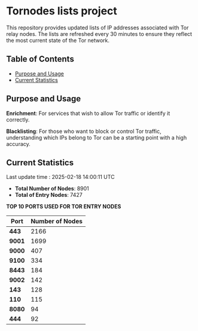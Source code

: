 # Tornodes lists project

This repository provides updated lists of IP addresses associated with Tor relay nodes. The lists are refreshed every 30 minutes to ensure they reflect the most current state of the Tor network.

## Table of Contents

- [Purpose and Usage](#purpose-and-usage)
- [Current Statistics](#current-statistics)


## Purpose and Usage

**Enrichment**: For services that wish to allow Tor traffic or identify it correctly.

**Blacklisting**: For those who want to block or control Tor traffic, understanding which IPs belong to Tor can be a starting point with a high accuracy.

## Current Statistics

Last update time : 2025-02-18 14:00:11 UTC

- **Total Number of Nodes**: 8901
- **Total of Entry Nodes**: 7427

**TOP 10 PORTS USED FOR TOR ENTRY NODES**

| **Port** | **Number of Nodes** |
|------|-----------------|
| **443**   | 2166  |
| **9001**   | 1699  |
| **9000**   | 407  |
| **9100**   | 334  |
| **8443**   | 184  |
| **9002**   | 142  |
| **143**   | 128  |
| **110**   | 115  |
| **8080**   | 94  |
| **444**   | 92  |

